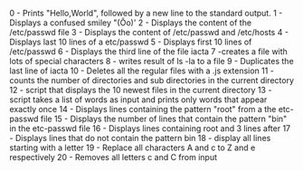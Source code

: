 0 - Prints "Hello,World", followed by a new line to the standard output.
1 - Displays a confused smiley "(Ôo)'
2 - Displays the content of the /etc/passwd file
3 - Displays the content of /etc/passwd and /etc/hosts
4 - Displays last 10 lines of a etc/passwd
5 - Displays first 10 lines of /etc/passwd
6 - Displays the third line of the file iacta
7 -creates a file with lots of special characters
8 - writes result of ls -la to a file
9 - Duplicates the last line of iacta
10 - Deletes all the regular files with a .js extension
11 - counts the number of directories and sub directories in the current directory
12 - script that displays the 10 newest files in the current directory
13 - script takes a list of words as input and prints only words that appear exactly once
14 - Displays lines containing the pattern "root" from a the etc-passwd file
15 - Displays the number of lines that contain the pattern "bin" in the etc-passwd file
16 - Displays lines containing root and 3 lines after
17 - Displays lines that do not contain the pattern bin
18 - display all lines starting with a letter
19 - Replace all characters A and c to Z and e respectively
20 - Removes all letters c and C from input
